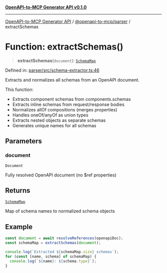 [**OpenAPI-to-MCP Generator API v0.1.0**](../../../README.md)

***

[OpenAPI-to-MCP Generator API](../../../modules.md) / [@openapi-to-mcp/parser](../README.md) / extractSchemas

# Function: extractSchemas()

> **extractSchemas**(`document`): [`SchemaMap`](../type-aliases/SchemaMap.md)

Defined in: [parser/src/schema-extractor.ts:46](https://github.com/salacoste/openapi-mcp-generator/blob/fda5c6400a831cddbad9eacd652e11b2f7410b22/packages/parser/src/schema-extractor.ts#L46)

Extracts and normalizes all schemas from an OpenAPI document.

This function:
- Extracts component schemas from components.schemas
- Extracts inline schemas from request/response bodies
- Normalizes allOf compositions (merges properties)
- Handles oneOf/anyOf as union types
- Extracts nested objects as separate schemas
- Generates unique names for all schemas

## Parameters

### document

`Document`

Fully resolved OpenAPI document (no $ref properties)

## Returns

[`SchemaMap`](../type-aliases/SchemaMap.md)

Map of schema names to normalized schema objects

## Example

```typescript
const document = await resolveReferences(openapiDoc);
const schemaMap = extractSchemas(document);

console.log(`Extracted ${schemaMap.size} schemas`);
for (const [name, schema] of schemaMap) {
  console.log(`${name}: ${schema.type}`);
}
```
